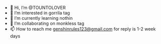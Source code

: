 - 👋 Hi, I’m @TOUNTOLOVER
- 👀 I’m interested in gorrila tag
- 🌱 I’m currently learning nothin
- 💞️ I’m  collaborating on monkless tag
- 📫 How to reach me genshinrules123@gmail.com for reply is 1-2 week days

<!---
TOUNTOLOVER/TOUNTOLOVER is a ✨ special ✨ repository because its `README.md` (this file) appears on your GitHub profile.
You can click the Preview link to take a look at your changes.
--->
